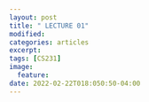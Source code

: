 ```yaml
---
layout: post
title: " LECTURE 01"
modified:
categories: articles
excerpt:
tags: [CS231]
image:
  feature:
date: 2022-02-22T018:050:50-04:00
---
```


